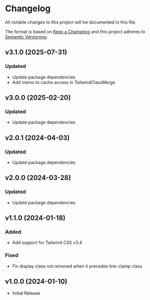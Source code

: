 # Changelog
All notable changes to this project will be documented in this file.

The format is based on [Keep a Changelog](http://keepachangelog.com/)
and this project adheres to [Semantic Versioning](http://semver.org/).

## v3.1.0 (2025-07-31)
### Updated
-   Update package dependencies
-   Add memo to cache access in TailwindClassMerge

## v3.0.0 (2025-02-20)
### Updated
-   Update package dependencies

## v2.0.1 (2024-04-03)
### Updated
-   Update package dependencies

## v2.0.0 (2024-03-28)
### Updated
-   Update package dependencies

## v1.1.0 (2024-01-18)
### Added
-   Add support for Tailwind CSS v3.4

### Fixed
-   Fix display class not removed when it precedes line-clamp class

## v1.0.0 (2024-01-10)
- Initial Release

